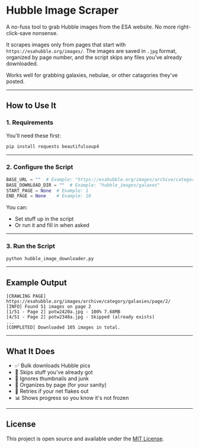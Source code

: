 
# Hubble Image Scraper

A no-fuss tool to grab Hubble images from the ESA website. No more right-click-save nonsense.

It scrapes images only from pages that start with `https://esahubble.org/images/`. The images are saved in `.jpg` format, organized by page number, and the script skips any files you’ve already downloaded.

Works well for grabbing galaxies, nebulae, or other catagories they've posted.

---

## How to Use It

### 1. Requirements

You'll need these first:

```bash
pip install requests beautifulsoup4
```

---

### 2. Configure the Script

```python
BASE_URL = ""  # Example: "https://esahubble.org/images/archive/category/galaxies/page/"
BASE_DOWNLOAD_DIR = ""  # Example: "hubble_images/galaxes"
START_PAGE = None  # Example: 1
END_PAGE = None    # Example: 10 
```

You can:

- Set stuff up in the script 
- Or run it and fill in when asked

---

### 3. Run the Script

```bash
python hubble_image_downloader.py
```

---

## Example Output

```text
[CRAWLING PAGE] https://esahubble.org/images/archive/category/galaxies/page/2/
[INFO] Found 51 images on page 2
[1/51 - Page 2] potw2420a.jpg - 100% 7.68MB
[4/51 - Page 2] potw2348a.jpg - Skipped (already exists)
...
[COMPLETED] Downloaded 105 images in total.
```

---

## What It Does

- ✅ Bulk downloads Hubble pics  
- 🔁 Skips stuff you've already got  
- 🚫 Ignores thumbnails and junk  
- 📂 Organizes by page (for your sanity)  
- 📶 Retries if your net flakes out  
- 📊 Shows progress so you know it's not frozen  

---

## License

This project is open source and available under the [MIT License](https://opensource.org/licenses/MIT).

